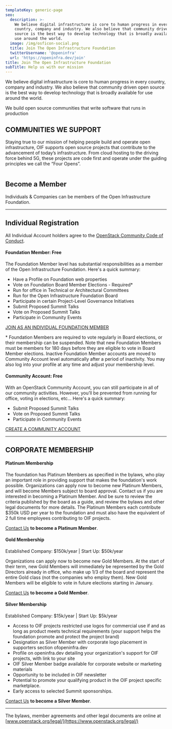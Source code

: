 ```yaml
---
templateKey: generic-page
seo:
  description: >-
    We believe digital infrastructure is core to human progress in every
    country, company and industry. We also believe that community driven open
    source is the best way to develop technology that is broadly available for
    use around the world.
  image: /img/osficon-social.png
  title: Join The Open Infrastructure Foundation
  twitterUsername: '@openinfra'
  url: 'https://openinfra.dev/join'
title: Join The Open Infrastructure Foundation
subTitle: Help us with our mission
---
```

We believe digital infrastructure is core to human progress in every country, company and industry. We also believe that community driven open source is the best way to develop technology that is broadly available for use around the world.

We build open source communities that write software that runs in production

## COMMUNITIES WE SUPPORT

Staying true to our mission of helping people build and operate open infrastructure, OIF supports open source projects that contribute to the advancement of today’s infrastructure. From cloud hosting to the driving force behind 5G, these projects are code first and operate under the guiding principles we call the “Four Opens”.

<div class="section-bg-green-logos-container"><div class="section-bg-green-logo"><img src="/static/dda05fdc559fb506c18be2821bed8ce4/logo1.svg" alt=""></div><div class="section-bg-green-logo"><img src="/static/87d97c0d5108d0f5d5ce1e595712d1b0/logo2.svg" alt=""></div><div class="section-bg-green-logo"><img src="/static/16413ed1d5bcd68928cc66a1aa4ffa8f/logo3.svg" alt=""></div><div class="section-bg-green-logo"><img src="/static/040e76fb8696e0f2c9a5c2d67e68e478/logo4.svg" alt=""></div><div class="section-bg-green-logo"><img src="/static/9bb374065e83baab2e20414042a9a48e/logo5.svg" alt=""></div></div>

## Become a Member

Individuals & Companies can be members of the Open Infrastructure Foundation.

<hr/>

## Individual Registration

All Individual Account holders agree to the [OpenStack Community Code of Conduct](https://www.openstack.org/legal/community-code-of-conduct/).

#### Foundation Member: Free

The Foundation Member level has substantial responsibilities as a member of the Open Infrastructure Foundation. Here's a quick summary:

* Have a Profile on Foundation web properties
* Vote on Foundation Board Member Elections - Required*
* Run for office in Technical or Architectural Committees
* Run for the Open Infrastructure Foundation Board
* Participate in certain Project-Level Governance Initiatives
* Submit Proposed Summit Talks
* Vote on Proposed Summit Talks
* Participate in Community Events

[JOIN AS AN INDIVIDUAL FOUNDATION MEMBER](https://www.openstack.org/join/register/?membership-type=foundation)

<p style="font-size:-2em;">* Foundation Members are required to vote regularly in Board elections, or their membership can be suspended. Note that new Foundation Members must be members for 180 days before they are eligible to vote in Board Member elections. Inactive Foundation Member accounts are moved to Community Account level automatically after a period of inactivity. You may also log into your profile at any time and adjust your membership level.</p>

#### Community Account: Free

With an OpenStack Community Account, you can still participate in all of our community activities.  However, you’ll be prevented from running for office, voting in elections, etc... Here's a quick summary:

* Submit Proposed Summit Talks
* Vote on Proposed Summit Talks
* Participate in Community Events

[CREATE A COMMUNITY ACCOUNT](https://www.openstack.org/join/register/?membership-type=community)

<hr/>

## CORPORATE MEMBERSHIP

#### Platinum Membership

The foundation has Platinum Members as specified in the bylaws, who play an important role in providing support that makes the foundation's work possible. Organizations can apply now to become new Platinum Members, and will become Members subject to board approval. Contact us if you are interested in becoming a Platinum Member. And be sure to review the criteria published by the board as a guide, and review the bylaws and other legal documents for more details. The Platinum Members each contribute $350k USD per year to the foundation and must also have the equivalent of 2 full time employees contributing to OIF projects. 

[Contact Us](mailto:ecosystem@openstack.org) **to become a Platinum Member**.  

#### Gold Membership

Established Company: $150k/year | Start Up: $50k/year

Organizations can apply now to become new Gold Members. At the start of their term, new Gold Members will immediately be represented by the Gold Directors already in office, who make up 1/3 of the board and represent the entire Gold class (not the companies who employ them). New Gold Members will be eligible to vote in future elections starting in January.

[Contact Us](mailto:ecosystem@openstack.org) **to become a Gold Member**.  

#### Silver Membership

Established Company: $15k/year | Start Up: $5k/year

* Access to OIF projects restricted use logos for commercial use if and as long as product meets technical requirements (your support helps the foundation promote and protect the project brand)
* Designation as Silver Member with corporate logo placement in supporters section ofopeninfra.dev
* Profile on openinfra.dev detailing your organization's support for OIF projects, with link to your site 
* OIF Silver Member badge available for corporate website or marketing materials
* Opportunity to be included in OIF newsletter
* Potential to promote your qualifying product in the OIF project specific marketplace.
* Early access to selected Summit sponsorships.

[Contact Us](mailto:ecosystem@openstack.org) **to become a Silver Member**.

<hr/>

The bylaws, member agreements and other legal documents are online at [www.openstack.org/legal/](https://www.openstack.org/legal/)

